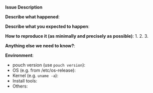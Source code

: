 
**Issue Description**

**Describe what happened**:

**Describe what you expected to happen**:

**How to reproduce it (as minimally and precisely as possible)**:
1.
2.
3.

**Anything else we need to know?**:

**Environment**:
- pouch version (use `pouch version`):
- OS (e.g. from /etc/os-release):
- Kernel (e.g. `uname -a`):
- Install tools:
- Others: